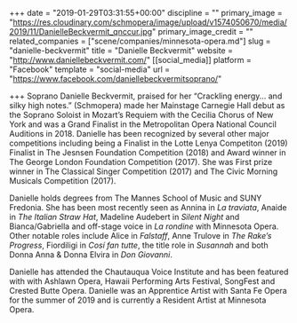 +++
date = "2019-01-29T03:31:55+00:00"
discipline = ""
primary_image = "https://res.cloudinary.com/schmopera/image/upload/v1574050670/media/2019/11/DanielleBeckvermit_qnccur.jpg"
primary_image_credit = ""
related_companies = ["scene/companies/minnesota-opera.md"]
slug = "danielle-beckvermit"
title = "Danielle Beckvermit"
website = "http://www.daniellebeckvermit.com/"
[[social_media]]
platform = "Facebook"
template = "social-media"
url = "https://www.facebook.com/daniellebeckvermitsoprano/"

+++
Soprano Danielle Beckvermit, praised for her “Crackling energy... and silky high notes.” (Schmopera) made her Mainstage Carnegie Hall debut as the Soprano Soloist in Mozart’s Requiem with the Cecilia Chorus of New York and was a Grand Finalist in the Metropolitan Opera National Council Auditions in 2018. Danielle has been recognized by several other major competitions including being a Finalist in the Lotte Lenya Competiton (2019) Finalist in The Jesnsen Foundation Competition (2018) and Award winner in The George London Foundation Competition (2017). She was First prize winner in The Classical Singer Competition (2017) and The Civic Morning Musicals Competition (2017). 

Danielle holds degrees from The Mannes School of Music and SUNY Fredonia. She has been most recently seen as Annina in _La traviata_, Anaide in _The Italian Straw Hat_, Madeline Audebert in _Silent Night_ and Bianca/Gabriella and off-stage voice in _La rondine_ with Minnesota Opera. Other notable roles include Alice in _Falstaff_, Anne Trulove in _The Rake’s Progress_, Fiordiligi in _Cosí fan tutte_, the title role in _Susannah_ and both Donna Anna & Donna Elvira in _Don Giovanni_. 

Danielle has attended the Chautauqua Voice Institute and has been featured with with Ashlawn Opera, Hawaii Performing Arts Festival, SongFest and Crested Butte Opera. Danielle was an Apprentice Artist with Santa Fe Opera for the summer of 2019 and is currently a Resident Artist at Minnesota Opera.